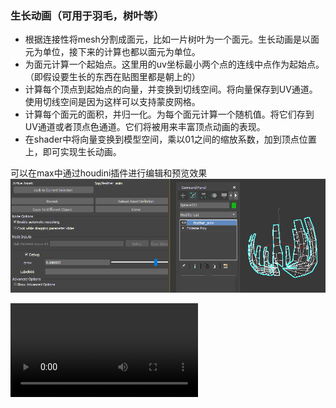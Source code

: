 ### 生长动画（可用于羽毛，树叶等）
* 根据连接性将mesh分割成面元，比如一片树叶为一个面元。生长动画是以面元为单位，接下来的计算也都以面元为单位。
* 为面元计算一个起始点。这里用的uv坐标最小两个点的连线中点作为起始点。（即假设要生长的东西在贴图里都是朝上的）
* 计算每个顶点到起始点的向量，并变换到切线空间。将向量保存到UV通道。使用切线空间是因为这样可以支持蒙皮网格。
* 计算每个面元的面积，并归一化。为每个面元计算一个随机值。将它们存到UV通道或者顶点色通道。它们将被用来丰富顶点动画的表现。
* 在shader中将向量变换到模型空间，乘以01之间的缩放系数，加到顶点位置上，即可实现生长动画。

可以在max中通过houdini插件进行编辑和预览效果
![11](./used_in_max.png)

![demo](./demo.mp4)